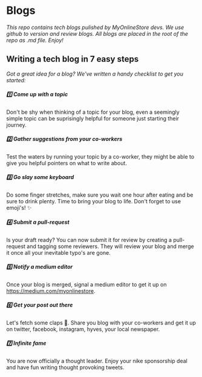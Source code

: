 # Blogs

_This repo contains tech blogs pulished by MyOnlineStore devs. We use github to version and review blogs. All blogs are placed in the root of the repo as .md file. Enjoy!_

## Writing a tech blog in 7 easy steps

_Got a great idea for a blog? We've written a handy checklist to get you started:_

##### 1️⃣ Come up with a topic

Don't be shy when thinking of a topic for your blog, even a seemingly simple topic can be suprisingly helpful for someone just starting their journey.

##### 2️⃣ Gather suggestions from your co-workers

Test the waters by running your topic by a co-worker, they might be able to give you helpful pointers on what to write about. 

##### 3️⃣ Go slay some keyboard

Do some finger stretches, make sure you wait one hour after eating and be sure to drink plenty. Time to bring your blog to life. Don't forget to use emoji's! ✨

##### 4️⃣ Submit a pull-request

Is your draft ready? You can now submit it for review by creating a pull-request and tagging some reviewers. They will review your blog and merge it once all your inevitable typo's are gone.

##### 5️⃣ Notify a medium editor

Once your blog is merged, signal a medium editor to get it up on https://medium.com/myonlinestore.

##### 6️⃣ Get your post out there

Let's fetch some claps 👏. Share you blog with your co-workers and get it up on twitter, facebook, instagram, hyves, your local newspaper.

##### 7️⃣ Infinite fame

You are now officially a thought leader. Enjoy your nike sponsorship deal and have fun writing thought provoking tweets.
